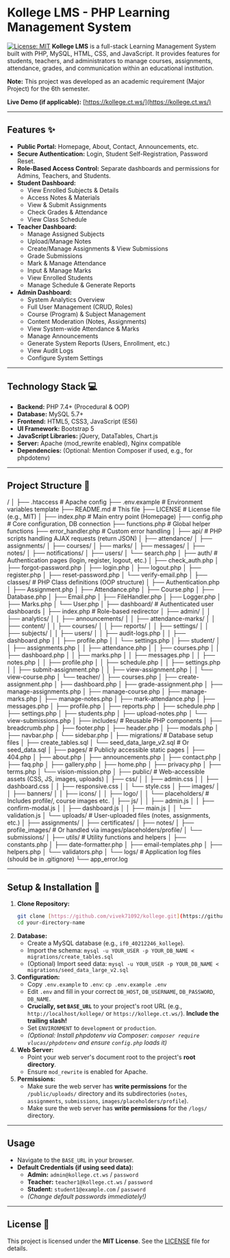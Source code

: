 # Kollege LMS - PHP Learning Management System

[![License: MIT](https://img.shields.io/badge/License-MIT-yellow.svg)](https://opensource.org/licenses/MIT) **Kollege LMS** is a full-stack Learning Management System built with PHP, MySQL, HTML, CSS, and JavaScript. It provides features for students, teachers, and administrators to manage courses, assignments, attendance, grades, and communication within an educational institution.

**Note:** This project was developed as an academic requirement (Major Project) for the 6th semester.

**Live Demo (if applicable):** [https://kollege.ct.ws/](https://kollege.ct.ws/)

---

## Features ✨

* **Public Portal:** Homepage, About, Contact, Announcements, etc.
* **Secure Authentication:** Login, Student Self-Registration, Password Reset.
* **Role-Based Access Control:** Separate dashboards and permissions for Admins, Teachers, and Students.
* **Student Dashboard:**
    * View Enrolled Subjects & Details
    * Access Notes & Materials
    * View & Submit Assignments
    * Check Grades & Attendance
    * View Class Schedule
* **Teacher Dashboard:**
    * Manage Assigned Subjects
    * Upload/Manage Notes
    * Create/Manage Assignments & View Submissions
    * Grade Submissions
    * Mark & Manage Attendance
    * Input & Manage Marks
    * View Enrolled Students
    * Manage Schedule & Generate Reports
* **Admin Dashboard:**
    * System Analytics Overview
    * Full User Management (CRUD, Roles)
    * Course (Program) & Subject Management
    * Content Moderation (Notes, Assignments)
    * View System-wide Attendance & Marks
    * Manage Announcements
    * Generate System Reports (Users, Enrollment, etc.)
    * View Audit Logs
    * Configure System Settings

---

## Technology Stack 💻

* **Backend:** PHP 7.4+ (Procedural & OOP)
* **Database:** MySQL 5.7+
* **Frontend:** HTML5, CSS3, JavaScript (ES6)
* **UI Framework:** Bootstrap 5
* **JavaScript Libraries:** jQuery, DataTables, Chart.js
* **Server:** Apache (mod_rewrite enabled), Nginx compatible
* **Dependencies:** (Optional: Mention Composer if used, e.g., for phpdotenv)

---

## Project Structure 📁

/
│
├── .htaccess           # Apache config
├── .env.example        # Environment variables template
├── README.md           # This file
├── LICENSE             # License file (e.g., MIT)
│
├── index.php           # Main entry point (Homepage)
├── config.php          # Core configuration, DB connection
├── functions.php       # Global helper functions
├── error_handler.php   # Custom error handling
│
├── api/                # PHP scripts handling AJAX requests (return JSON)
│   ├── attendance/
│   ├── assignments/
│   ├── courses/
│   ├── marks/
│   ├── messages/
│   ├── notes/
│   ├── notifications/
│   ├── users/
│   └── search.php
│
├── auth/               # Authentication pages (login, register, logout, etc.)
│   ├── check_auth.php
│   ├── forgot-password.php
│   ├── login.php
│   ├── logout.php
│   ├── register.php
│   ├── reset-password.php
│   └── verify-email.php
│
├── classes/            # PHP Class definitions (OOP structure)
│   ├── Authentication.php
│   ├── Assignment.php
│   ├── Attendance.php
│   ├── Course.php
│   ├── Database.php
│   ├── Email.php
│   ├── FileHandler.php
│   ├── Logger.php
│   ├── Marks.php
│   └── User.php
│
├── dashboard/          # Authenticated user dashboards
│   ├── index.php       # Role-based redirector
│   ├── admin/
│   │   ├── analytics/
│   │   ├── announcements/
│   │   ├── attendance-marks/
│   │   ├── content/
│   │   ├── courses/
│   │   ├── reports/
│   │   ├── settings/
│   │   ├── subjects/
│   │   ├── users/
│   │   ├── audit-logs.php
│   │   ├── dashboard.php
│   │   ├── profile.php
│   │   └── settings.php
│   ├── student/
│   │   ├── assignments.php
│   │   ├── attendance.php
│   │   ├── courses.php
│   │   ├── dashboard.php
│   │   ├── marks.php
│   │   ├── messages.php
│   │   ├── notes.php
│   │   ├── profile.php
│   │   ├── schedule.php
│   │   ├── settings.php
│   │   ├── submit-assignment.php
│   │   ├── view-assignment.php
│   │   └── view-course.php
│   └── teacher/
│       ├── courses.php
│       ├── create-assignment.php
│       ├── dashboard.php
│       ├── grade-assignment.php
│       ├── manage-assignments.php
│       ├── manage-course.php
│       ├── manage-marks.php
│       ├── manage-notes.php
│       ├── mark-attendance.php
│       ├── messages.php
│       ├── profile.php
│       ├── reports.php
│       ├── schedule.php
│       ├── settings.php
│       ├── students.php
│       ├── upload-notes.php
│       └── view-submissions.php
│
├── includes/           # Reusable PHP components
│   ├── breadcrumb.php
│   ├── footer.php
│   ├── header.php
│   ├── modals.php
│   ├── navbar.php
│   └── sidebar.php
│
├── migrations/         # Database setup files
│   ├── create_tables.sql
│   └── seed_data_large_v2.sql # Or seed_data.sql
│
├── pages/              # Publicly accessible static pages
│   ├── 404.php
│   ├── about.php
│   ├── announcements.php
│   ├── contact.php
│   ├── faq.php
│   ├── gallery.php
│   ├── home.php
│   ├── privacy.php
│   ├── terms.php
│   └── vision-mission.php
│
├── public/             # Web-accessible assets (CSS, JS, images, uploads)
│   ├── css/
│   │   ├── admin.css
│   │   ├── dashboard.css
│   │   ├── responsive.css
│   │   └── style.css
│   ├── images/
│   │   ├── banners/
│   │   ├── icons/
│   │   ├── logo/
│   │   └── placeholders/ # Includes profile/, course images etc.
│   ├── js/
│   │   ├── admin.js
│   │   ├── confirm-modal.js
│   │   ├── dashboard.js
│   │   ├── main.js
│   │   └── validation.js
│   └── uploads/        # User-uploaded files (notes, assignments, etc.)
│       ├── assignments/
│       ├── certificates/
│       ├── notes/
│       ├── profile_images/ # Or handled via images/placeholders/profile/
│       └── submissions/
│
├── utils/              # Utility functions and helpers
│   ├── constants.php
│   ├── date-formatter.php
│   ├── email-templates.php
│   ├── helpers.php
│   └── validators.php
│
└── logs/               # Application log files (should be in .gitignore)
    └── app_error.log

---

## Setup & Installation 🚀

1.  **Clone Repository:**
    ```bash
    git clone [https://github.com/vivek71092/kollege.git](https://github.com/vivek71092/kollege.git) your-directory-name
    cd your-directory-name
    ```
2.  **Database:**
    * Create a MySQL database (e.g., `if0_40212246_kollege`).
    * Import the schema: `mysql -u YOUR_USER -p YOUR_DB_NAME < migrations/create_tables.sql`
    * (Optional) Import seed data: `mysql -u YOUR_USER -p YOUR_DB_NAME < migrations/seed_data_large_v2.sql`
3.  **Configuration:**
    * Copy `.env.example` to `.env`: `cp .env.example .env`
    * Edit `.env` and fill in your correct `DB_HOST`, `DB_USERNAME`, `DB_PASSWORD`, `DB_NAME`.
    * **Crucially, set `BASE_URL`** to your project's root URL (e.g., `http://localhost/kollege/` or `https://kollege.ct.ws/`). **Include the trailing slash!**
    * Set `ENVIRONMENT` to `development` or `production`.
    * *(Optional: Install phpdotenv via Composer: `composer require vlucas/phpdotenv` and ensure `config.php` loads it)*
4.  **Web Server:**
    * Point your web server's document root to the project's **root directory**.
    * Ensure `mod_rewrite` is enabled for Apache.
5.  **Permissions:**
    * Make sure the web server has **write permissions** for the `/public/uploads/` directory and its subdirectories (`notes`, `assignments`, `submissions`, `images/placeholders/profile`).
    * Make sure the web server has **write permissions** for the `/logs/` directory.

---

## Usage

* Navigate to the `BASE_URL` in your browser.
* **Default Credentials (if using seed data):**
    * **Admin:** `admin@kollege.ct.ws` / `password`
    * **Teacher:** `teacher1@kollege.ct.ws` / `password`
    * **Student:** `student1@example.com` / `password`
    * *(Change default passwords immediately!)*

---

## License 📄

This project is licensed under the **MIT License**. See the [LICENSE](LICENSE) file for details.
